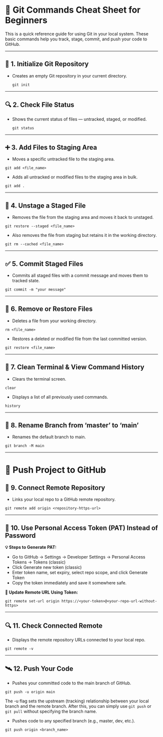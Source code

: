 # 🚀 Git Commands Cheat Sheet for Beginners

This is a quick reference guide for using Git in your local system. These basic commands help you track, stage, commit, and push your code to GitHub.

---

## 🧱 1. Initialize Git Repository
- Creates an empty Git repository in your current directory.

  `git init`

---

## 🔍 2. Check File Status
- Shows the current status of files — untracked, staged, or modified.

  `git status`

---

## ➕ 3. Add Files to Staging Area
- Moves a specific untracked file to the staging area.

`git add <file_name>`

- Adds all untracked or modified files to the staging area in bulk.

`git add .`

---

## 🔁 4. Unstage a Staged File
- Removes the file from the staging area and moves it back to unstaged.

`git restore --staged <file_name>`

- Also removes the file from staging but retains it in the working directory.

`git rm --cached <file_name>`

---

## ✅ 5. Commit Staged Files
- Commits all staged files with a commit message and moves them to tracked state.

`git commit -m "your message"`

---

## 🧹 6. Remove or Restore Files
- Deletes a file from your working directory.

`rm <file_name>`

- Restores a deleted or modified file from the last committed version.

`git restore <file_name>`

---

## 📜 7. Clean Terminal & View Command History
- Clears the terminal screen.

`clear`

- Displays a list of all previously used commands.

`history`

---

## 🌿 8. Rename Branch from ‘master’ to ‘main’
- Renames the default branch to main.

`git branch -M main`

---

# 🚀 Push Project to GitHub

## 🔗 9. Connect Remote Repository
- Links your local repo to a GitHub remote repository.

`git remote add origin <repository-https-url>`

---

## 🔑 10. Use Personal Access Token (PAT) Instead of Password

**💡 Steps to Generate PAT:**
- Go to GitHub → Settings → Developer Settings → Personal Access Tokens → Tokens (classic)
- Click Generate new token (classic)
- Enter token name, set expiry, select repo scope, and click Generate Token
- Copy the token immediately and save it somewhere safe.

**🔄 Update Remote URL Using Token:**

`git remote set-url origin https://<your-token>@<your-repo-url-without-https>`

---

## 🔍 11. Check Connected Remote
- Displays the remote repository URLs connected to your local repo.

`git remote -v`

---

## 🛰️ 12. Push Your Code
- Pushes your committed code to the main branch of GitHub.

`git push -u origin main`

The -u flag sets the upstream (tracking) relationship between your local branch and the remote branch.
After this, you can simply use `git push` or `git pull` without specifying the branch name.

- Pushes code to any specified branch (e.g., master, dev, etc.).

`git push origin <branch_name>`

